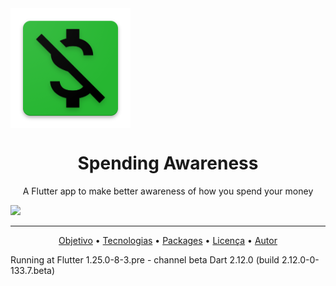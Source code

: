 <img src="android/app/src/main/res/mipmap-xxxhdpi/ic_launcher.png" align="center"/>

<h1 align="center">Spending Awareness</h1>
<p align="center">A Flutter app to make better awareness of how you spend your money</p>

<img src="https://img.shields.io/badge/progress-complete-green"/>
<hr/>
<p align="center">
    <a href="#objetivo">Objetivo</a> • 
    <a href="#tecnologias">Tecnologias</a> • 
    <a href="#packages">Packages</a> •
    <a href="#licenc-a">Licença</a> • 
    <a href="#autor">Autor</a>
   </p>

Running at Flutter 1.25.0-8-3.pre - channel beta
Dart 2.12.0 (build 2.12.0-0-133.7.beta)
